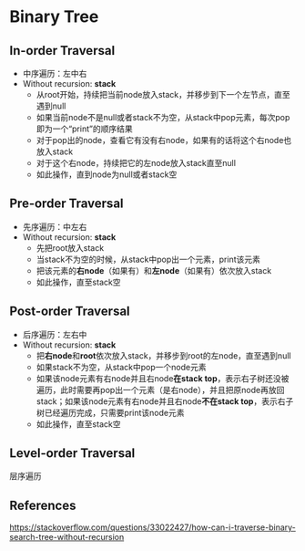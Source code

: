 # Binary Tree

## In-order Traversal

- 中序遍历：左中右
- Without recursion: **stack**
    -  从root开始，持续把当前node放入stack，并移步到下一个左节点，直至遇到null
    -  如果当前node不是null或者stack不为空，从stack中pop元素，每次pop即为一个“print”的顺序结果
    -  对于pop出的node，查看它有没有右node，如果有的话将这个右node也放入stack
    -  对于这个右node，持续把它的左node放入stack直至null
    -  如此操作，直到node为null或者stack空

## Pre-order Traversal

- 先序遍历：中左右
- Without recursion: **stack**
    - 先把root放入stack
    - 当stack不为空的时候，从stack中pop出一个元素，print该元素
    - 把该元素的**右node**（如果有）和**左node**（如果有）依次放入stack
    - 如此操作，直至stack空

## Post-order Traversal

- 后序遍历：左右中
- Without recursion: **stack**
    - 把**右node**和**root**依次放入stack，并移步到root的左node，直至遇到null
    - 如果stack不为空，从stack中pop一个node元素
    - 如果该node元素有右node并且右node**在stack top**，表示右子树还没被遍历，此时需要再pop出一个元素（是右node），并且把原node再放回stack；如果该node元素有右node并且右node**不在stack top**，表示右子树已经遍历完成，只需要print该node元素
    - 如此操作，直至stack空

## Level-order Traversal

层序遍历

## References

https://stackoverflow.com/questions/33022427/how-can-i-traverse-binary-search-tree-without-recursion
